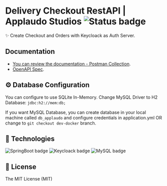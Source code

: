 # Delivery Checkout RestAPI | Applaudo Studios ![Status badge](https://img.shields.io/badge/status-completed-green)

✨ Create Checkout and Orders with Keycloack as Auth Server.

## Documentation
- [You can review the documentation - Postman Collection](https://documenter.getpostman.com/view/21748987/2s8Z73zBeZ).
- [OpenAPI Spec](http://localhost:9090/api/v1/swagger-ui/).

## ⚙️ Database Configuration
You can configure to use SQLite In-Memory. Change MySQL Driver to H2 Database:
`jdbc:h2://mem:db;`

If you want MySQL Database, you can create database in your local machine called `db_applaudo` and configure credentials
in application.yml OR change to `git checkout dev-docker` branch.

## 🦀 Technologies
![SpringBoot badge](https://img.shields.io/badge/springboot-java-brightgreen)
![Keycloack badge](https://img.shields.io/badge/keycloak-jboss-yellow)
![MySQL badge](https://img.shields.io/badge/mysql-db-red)

## 🧾 License
The MIT License (MIT)